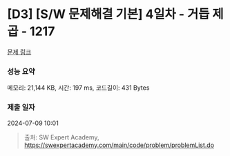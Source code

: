 # [D3] [S/W 문제해결 기본] 4일차 - 거듭 제곱 - 1217 

[문제 링크](https://swexpertacademy.com/main/code/problem/problemDetail.do?contestProbId=AV14dUIaAAUCFAYD) 

### 성능 요약

메모리: 21,144 KB, 시간: 197 ms, 코드길이: 431 Bytes

### 제출 일자

2024-07-09 10:01



> 출처: SW Expert Academy, https://swexpertacademy.com/main/code/problem/problemList.do